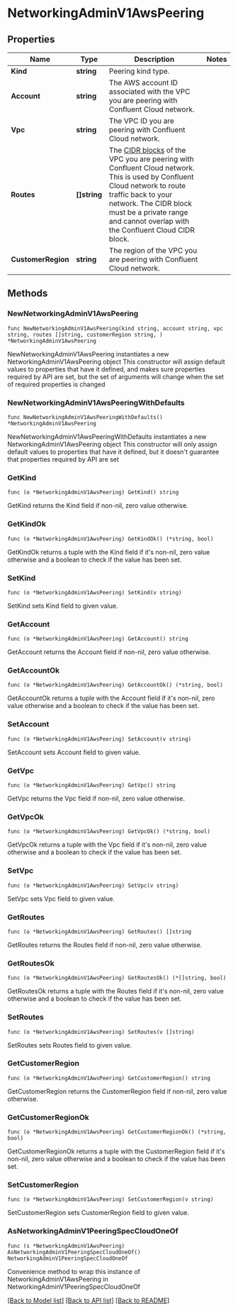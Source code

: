 # NetworkingAdminV1AwsPeering

## Properties

Name | Type | Description | Notes
------------ | ------------- | ------------- | -------------
**Kind** | **string** | Peering kind type. | 
**Account** | **string** | The AWS account ID associated with the VPC you are peering with Confluent Cloud network. | 
**Vpc** | **string** | The VPC ID you are peering with Confluent Cloud network. | 
**Routes** | **[]string** | The [CIDR blocks](https://en.wikipedia.org/wiki/Classless_Inter-Domain_Routing) of the VPC you are peering with Confluent Cloud network. This is used by Confluent Cloud network to route traffic back to your network. The CIDR block must be a private range and cannot overlap with the Confluent Cloud CIDR block.  | 
**CustomerRegion** | **string** | The region of the VPC you are peering with Confluent Cloud network. | 

## Methods

### NewNetworkingAdminV1AwsPeering

`func NewNetworkingAdminV1AwsPeering(kind string, account string, vpc string, routes []string, customerRegion string, ) *NetworkingAdminV1AwsPeering`

NewNetworkingAdminV1AwsPeering instantiates a new NetworkingAdminV1AwsPeering object
This constructor will assign default values to properties that have it defined,
and makes sure properties required by API are set, but the set of arguments
will change when the set of required properties is changed

### NewNetworkingAdminV1AwsPeeringWithDefaults

`func NewNetworkingAdminV1AwsPeeringWithDefaults() *NetworkingAdminV1AwsPeering`

NewNetworkingAdminV1AwsPeeringWithDefaults instantiates a new NetworkingAdminV1AwsPeering object
This constructor will only assign default values to properties that have it defined,
but it doesn't guarantee that properties required by API are set

### GetKind

`func (o *NetworkingAdminV1AwsPeering) GetKind() string`

GetKind returns the Kind field if non-nil, zero value otherwise.

### GetKindOk

`func (o *NetworkingAdminV1AwsPeering) GetKindOk() (*string, bool)`

GetKindOk returns a tuple with the Kind field if it's non-nil, zero value otherwise
and a boolean to check if the value has been set.

### SetKind

`func (o *NetworkingAdminV1AwsPeering) SetKind(v string)`

SetKind sets Kind field to given value.


### GetAccount

`func (o *NetworkingAdminV1AwsPeering) GetAccount() string`

GetAccount returns the Account field if non-nil, zero value otherwise.

### GetAccountOk

`func (o *NetworkingAdminV1AwsPeering) GetAccountOk() (*string, bool)`

GetAccountOk returns a tuple with the Account field if it's non-nil, zero value otherwise
and a boolean to check if the value has been set.

### SetAccount

`func (o *NetworkingAdminV1AwsPeering) SetAccount(v string)`

SetAccount sets Account field to given value.


### GetVpc

`func (o *NetworkingAdminV1AwsPeering) GetVpc() string`

GetVpc returns the Vpc field if non-nil, zero value otherwise.

### GetVpcOk

`func (o *NetworkingAdminV1AwsPeering) GetVpcOk() (*string, bool)`

GetVpcOk returns a tuple with the Vpc field if it's non-nil, zero value otherwise
and a boolean to check if the value has been set.

### SetVpc

`func (o *NetworkingAdminV1AwsPeering) SetVpc(v string)`

SetVpc sets Vpc field to given value.


### GetRoutes

`func (o *NetworkingAdminV1AwsPeering) GetRoutes() []string`

GetRoutes returns the Routes field if non-nil, zero value otherwise.

### GetRoutesOk

`func (o *NetworkingAdminV1AwsPeering) GetRoutesOk() (*[]string, bool)`

GetRoutesOk returns a tuple with the Routes field if it's non-nil, zero value otherwise
and a boolean to check if the value has been set.

### SetRoutes

`func (o *NetworkingAdminV1AwsPeering) SetRoutes(v []string)`

SetRoutes sets Routes field to given value.


### GetCustomerRegion

`func (o *NetworkingAdminV1AwsPeering) GetCustomerRegion() string`

GetCustomerRegion returns the CustomerRegion field if non-nil, zero value otherwise.

### GetCustomerRegionOk

`func (o *NetworkingAdminV1AwsPeering) GetCustomerRegionOk() (*string, bool)`

GetCustomerRegionOk returns a tuple with the CustomerRegion field if it's non-nil, zero value otherwise
and a boolean to check if the value has been set.

### SetCustomerRegion

`func (o *NetworkingAdminV1AwsPeering) SetCustomerRegion(v string)`

SetCustomerRegion sets CustomerRegion field to given value.



### AsNetworkingAdminV1PeeringSpecCloudOneOf

`func (s *NetworkingAdminV1AwsPeering) AsNetworkingAdminV1PeeringSpecCloudOneOf() NetworkingAdminV1PeeringSpecCloudOneOf`

Convenience method to wrap this instance of NetworkingAdminV1AwsPeering in NetworkingAdminV1PeeringSpecCloudOneOf

[[Back to Model list]](../README.md#documentation-for-models) [[Back to API list]](../README.md#documentation-for-api-endpoints) [[Back to README]](../README.md)


